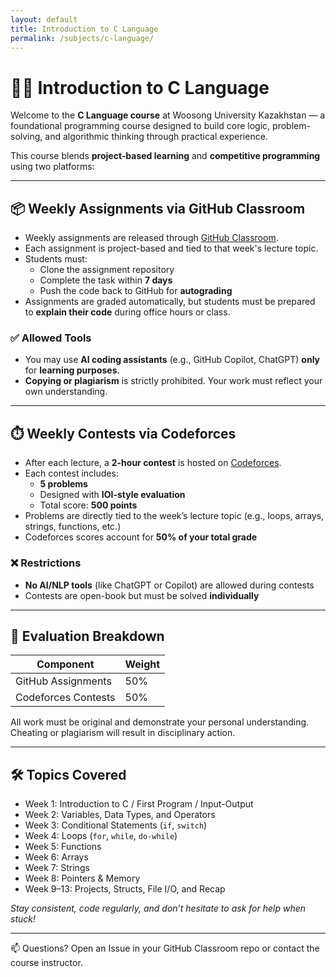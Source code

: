 ```yaml
---
layout: default
title: Introduction to C Language
permalink: /subjects/c-language/
---
```


# 🧑‍💻 Introduction to C Language

Welcome to the **C Language course** at Woosong University Kazakhstan — a foundational programming course designed to build core logic, problem-solving, and algorithmic thinking through practical experience.

This course blends **project-based learning** and **competitive programming** using two platforms:

---

## 📦 Weekly Assignments via GitHub Classroom

- Weekly assignments are released through [GitHub Classroom](https://classroom.github.com/classrooms/219947495-pbl-c-language).
- Each assignment is project-based and tied to that week's lecture topic.
- Students must:
  - Clone the assignment repository
  - Complete the task within **7 days**
  - Push the code back to GitHub for **autograding**
- Assignments are graded automatically, but students must be prepared to **explain their code** during office hours or class.

### ✅ Allowed Tools
- You may use **AI coding assistants** (e.g., GitHub Copilot, ChatGPT) **only** for **learning purposes**.
- **Copying or plagiarism** is strictly prohibited. Your work must reflect your own understanding.

---

## ⏱️ Weekly Contests via Codeforces

- After each lecture, a **2-hour contest** is hosted on [Codeforces](https://wsukz.contest.codeforces.com/).
- Each contest includes:
  - **5 problems**
  - Designed with **IOI-style evaluation**
  - Total score: **500 points**
- Problems are directly tied to the week’s lecture topic (e.g., loops, arrays, strings, functions, etc.)
- Codeforces scores account for **50% of your total grade**

### ❌ Restrictions
- **No AI/NLP tools** (like ChatGPT or Copilot) are allowed during contests
- Contests are open-book but must be solved **individually**

---

## 📝 Evaluation Breakdown

| Component               | Weight |
|------------------------|--------|
| GitHub Assignments     | 50%    |
| Codeforces Contests    | 50%    |

All work must be original and demonstrate your personal understanding. Cheating or plagiarism will result in disciplinary action.

---

## 🛠️ Topics Covered

- Week 1: Introduction to C / First Program / Input-Output
- Week 2: Variables, Data Types, and Operators
- Week 3: Conditional Statements (`if`, `switch`)
- Week 4: Loops (`for`, `while`, `do-while`)
- Week 5: Functions
- Week 6: Arrays
- Week 7: Strings
- Week 8: Pointers & Memory
- Week 9–13: Projects, Structs, File I/O, and Recap

_Stay consistent, code regularly, and don’t hesitate to ask for help when stuck!_

---

📫 Questions? Open an Issue in your GitHub Classroom repo or contact the course instructor.
